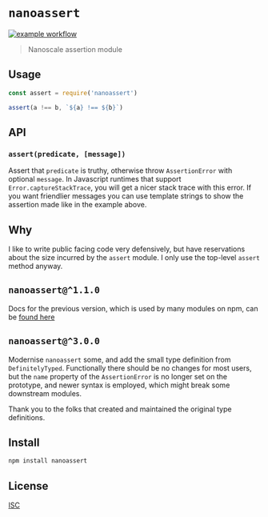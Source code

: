 # `nanoassert`

[![example workflow](https://github.com/emilbayes/nanoassert/actions/workflows/npm.yml/badge.svg)](https://github.com/emilbayes/nanoassert/actions/npm.yml)

> Nanoscale assertion module

## Usage

```js
const assert = require('nanoassert')

assert(a !== b, `${a} !== ${b}`)
```

## API

### `assert(predicate, [message])`

Assert that `predicate` is truthy, otherwise throw `AssertionError` with
optional `message`. In Javascript runtimes that support `Error.captureStackTrace`, you will get a nicer
stack trace with this error.
If you want friendlier messages you can use template strings to show the
assertion made like in the example above.

## Why

I like to write public facing code very defensively, but have reservations about
the size incurred by the `assert` module. I only use the top-level `assert`
method anyway.

## `nanoassert@^1.1.0`

Docs for the previous version, which is used by many modules on npm, can be
[found here](https://github.com/emilbayes/nanoassert/tree/v1.1.0)

## `nanoassert@^3.0.0`

Modernise `nanoassert` some, and add the small type definition from `DefinitelyTyped`. Functionally there should be no changes for most users, but the `name` property of the `AssertionError` is no longer set on the prototype, and newer syntax is employed, which might break some downstream modules.

Thank you to the folks that created and maintained the original type definitions.

## Install

```sh
npm install nanoassert
```

## License

[ISC](LICENSE)
